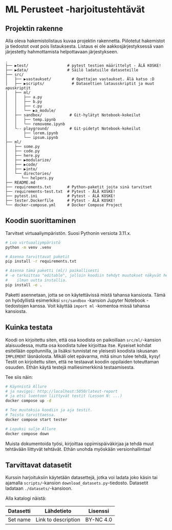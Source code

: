 # ML Perusteet -harjoitustehtävät

## Projektin rakenne

Alla oleva hakemistolistaus kuvaa projektin rakennetta. Piilotetut hakemistot ja tiedostot ovat pois listauksesta. Listaus ei ole aakkosjärjestyksessä vaan järjestetty hahmottamista helpottavaan järjestykseen.

```
.
├── ▶test/                 # pytest testien määrittelyt - ÄLÄ KOSKE!
├── ▶data/                 # Säilö ladatuille dataseteille
├── src/
│   ├── ▶vastaukset/         # Opettajan vastaukset. Älä katso :D
│   ├── ▶scripts/            # Datasettien latausskriptit ja muut apuskriptit 
│   ├── ml/                 
│   │   ├── a.py
│   │   ├── b.py
│   │   ├── c.py
│   │   └── ▶a_module/
│   ├── sandbox/            # Git-hylätyt Notebook-kokeilut
│   │   ├── temp.ipynb
│   │   └── removeme.ipynb
│   └-- playground/         # Git-pidetyt Notebook-kokeilut
│       ├── lorem.ipynb
│       └── ipsum.ipynb
├── ml/
│   ├── some.py
│   ├── code.py
│   ├── here.py
│   ├── ▶modularize/
│   ├── ▶code/
│   ├── ▶into/
│   └── directories/
│      └── helpers.py
├── README.md
├── requirements.txt       # Python-paketit joita sinä tarvitset
├── requirements-test.txt  # Pytest - ÄLÄ KOSKE!
├── pytest.ini             # Pytest - ÄLÄ KOSKE!
├── tester.Dockerfile      # Pytest - ÄLÄ KOSKE!
└── docker-compose.yml     # Docker Compose Project
```

## Koodin suorittaminen

Tarvitset virtuaaliympäristön. Suosi Pythonin versiota 3.11.x.

```bash
# Luo virtuaaliympäristö
python -m venv .venv

# Asenna tarvittavat paketit
pip install -r requirements.txt

# Asenna tämä paketti (ml/) paikallisesti
# -e tarkoittaa "editable", jolloin koodiin tehdyt muutokset näkyvät heti
#    ilman uutta installia.
pip install -e .
```

Paketti asennetaan, jotta se on käytettävissä mistä tahansa kansiosta. Tämä on hyödyllistä esimerkiksi `src/sandbox` -kansion Jupyter Notebook -tiedostojen kanssa. Voit käyttää `import ml` -komentoa missä tahansa kansiosta.

## Kuinka testata

Koodi on kirjoitettu siten, että osa koodista on paikoillaan `src/ml/`-kansion alaisuudessa, mutta osa koodista tulee kirjoittaa itse. Kyseiset kohdat esitellään oppitunnilla, ja lisäksi tunnistat ne yleisesti koodista iskusanan `IMPLEMENT` läsnäolosta. Mikäli olet epävarma, mitä sinun tulee tehdä, kysy! Testit on kirjoitettu siten, että ne testaavat koodin oppilaiden toteuttaman osuuden. Ethän käytä testejä malliesimerkkinä testaamisesta.

Tee siis näin:

```bash
# Käynnistä Allure
# ja navigoi: http://localhost:5050/latest-report
# ja etsi luentoon liittyvät testit (Lesson N: ...)
docker compose up -d

# Tee muutoksia koodiin ja aja testit.
# Toista tarvittaessa.
docker compose start tester

# Lopuksi sulje Allure
docker compose down
```

Muista dokumentoida työsi, kirjoittaa oppimispäiväkirjaa ja tehdä muut tehtävään liittyvät tehtävät. Ethän unohda myöskään versionhallintaa!

## Tarvittavat datasetit

Kurssin harjoituksiin käytetään datasettejä, jotka voi ladata joko käsin tai ajamalla `scripts/`-kansion `download_datasets.py`-tiedosto. Datasetit ladataan `./datasets/`-kansioon.

Alla katalogi näistä:

| Datasetti | Lähdetieto          | Lisenssi  |
| --------- | ------------------- | --------- |
| Set name  | Link to description | BY-NC 4.0 |